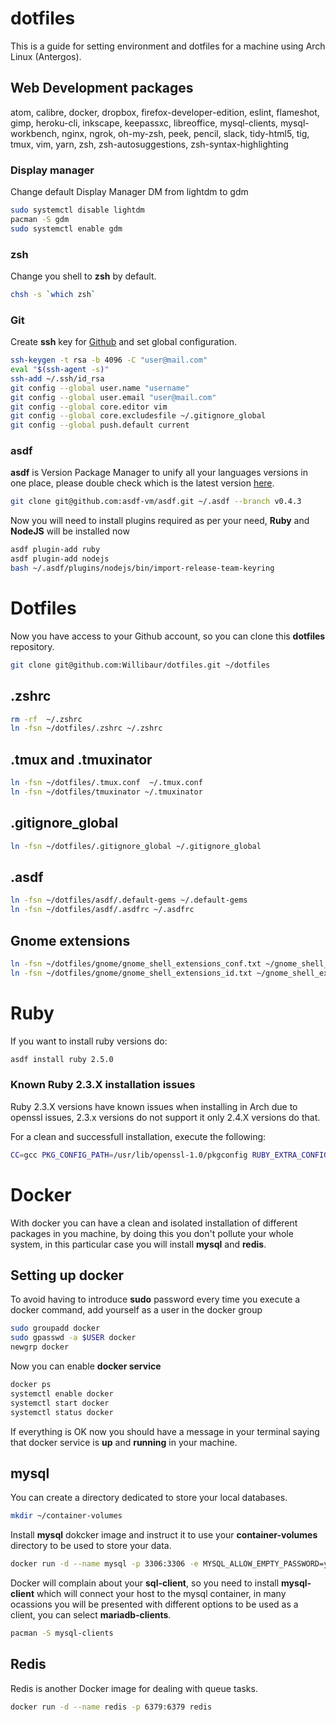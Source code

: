 # dotfiles

This is a guide for setting environment and dotfiles for a machine using Arch Linux (Antergos).

## Web Development packages

atom, calibre, docker, dropbox, firefox-developer-edition, eslint, flameshot,
gimp, heroku-cli, inkscape, keepassxc, libreoffice, mysql-clients,
mysql-workbench, nginx, ngrok, oh-my-zsh, peek, pencil, slack, tidy-html5, tig,
tmux, vim, yarn, zsh, zsh-autosuggestions, zsh-syntax-highlighting


### Display manager

Change default Display Manager DM from lightdm to gdm

```sh
sudo systemctl disable lightdm
pacman -S gdm
sudo systemctl enable gdm
```


### zsh

Change you shell to **zsh** by default.

```sh
chsh -s `which zsh`
```


### Git

Create **ssh** key for [Github](https://github.com/Willibaur) and set global configuration.

```sh
ssh-keygen -t rsa -b 4096 -C "user@mail.com"
eval "$(ssh-agent -s)"
ssh-add ~/.ssh/id_rsa
git config --global user.name "username"
git config --global user.email "user@mail.com"
git config --global core.editor vim
git config --global core.excludesfile ~/.gitignore_global
git config --global push.default current

```


### asdf

**asdf** is Version Package Manager to unify all your languages versions in one place, please double check which is the latest version [here](https://github.com/asdf-vm/asdf).

```sh
git clone git@github.com:asdf-vm/asdf.git ~/.asdf --branch v0.4.3
```

Now you will need to install plugins required as per your need, **Ruby** and **NodeJS** will be installed now

```sh
asdf plugin-add ruby
asdf plugin-add nodejs
bash ~/.asdf/plugins/nodejs/bin/import-release-team-keyring
```


# Dotfiles

Now you have access to your Github account, so you can clone this **dotfiles** repository.

```sh
git clone git@github.com:Willibaur/dotfiles.git ~/dotfiles
```


## .zshrc

```sh
rm -rf  ~/.zshrc
ln -fsn ~/dotfiles/.zshrc ~/.zshrc
```


## .tmux and .tmuxinator

```sh
ln -fsn ~/dotfiles/.tmux.conf  ~/.tmux.conf
ln -fsn ~/dotfiles/tmuxinator ~/.tmuxinator
```


## .gitignore_global

```sh
ln -fsn ~/dotfiles/.gitignore_global ~/.gitignore_global
```


## .asdf

```sh
ln -fsn ~/dotfiles/asdf/.default-gems ~/.default-gems
ln -fsn ~/dotfiles/asdf/.asdfrc ~/.asdfrc
```


## Gnome extensions

```sh
ln -fsn ~/dotfiles/gnome/gnome_shell_extensions_conf.txt ~/gnome_shell_extensions_conf.txt
ln -fsn ~/dotfiles/gnome/gnome_shell_extensions_id.txt ~/gnome_shell_extensions_id.txt
```


# Ruby

If you want to install ruby versions do:

```sh
asdf install ruby 2.5.0
```


### Known Ruby 2.3.X installation issues

Ruby 2.3.X versions have known issues when installing in Arch due to openssl issues, 2.3.x
versions do not support it only 2.4.X versions do that.

For a clean and successfull installation, execute the following:

```sh
CC=gcc PKG_CONFIG_PATH=/usr/lib/openssl-1.0/pkgconfig RUBY_EXTRA_CONFIGURE_OPTIONS="--with-openssl-dir=/usr/lib/openssl-1.0" asdf install ruby 2.3.X
```


# Docker

With docker you can have a clean and isolated installation of different packages in you machine,
by doing this you don't pollute your whole system, in this particular case you will install
**mysql** and **redis**.


## Setting up docker

To avoid having to introduce **sudo** password every time you execute a docker command, add
yourself as a user in the docker group

```sh
sudo groupadd docker
sudo gpasswd -a $USER docker
newgrp docker
```

Now you can enable **docker service**

```sh
docker ps
systemctl enable docker
systemctl start docker
systemctl status docker
```

If everything is OK now you should have a message in your terminal saying that docker service is
**up** and **running** in your machine.


## mysql

You can create a directory dedicated to store your local databases.

```sh
mkdir ~/container-volumes
```

Install **mysql** dokcker image and instruct it to use your **container-volumes** directory to be
used to store your data.

```sh
docker run -d --name mysql -p 3306:3306 -e MYSQL_ALLOW_EMPTY_PASSWORD=yes -v /home/USERNAME/container-volumes/mysql/datadir:/var/lib/mysql mysql:5.6
```

Docker will complain about your **sql-client**, so you need to install **mysql-client** which will
connect your host to the mysql container, in many ocassions you will be presented with different
options to be used as a client, you can select **mariadb-clients**.

```sh
pacman -S mysql-clients
```


## Redis

Redis is another Docker image for dealing with queue tasks.

```sh
docker run -d --name redis -p 6379:6379 redis
```
